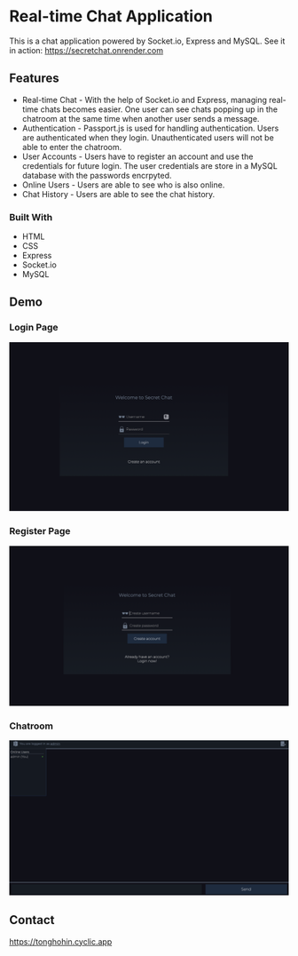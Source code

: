 # Real-time Chat Application

This is a chat application powered by Socket.io, Express and MySQL.
See it in action: https://secretchat.onrender.com

## Features

- Real-time Chat - With the help of Socket.io and Express, managing real-time chats becomes easier. One user can see chats popping up in the chatroom at the same time when another user sends a message.
- Authentication - Passport.js is used for handling authentication. Users are authenticated when they login. Unauthenticated users will not be able to enter the chatroom.
- User Accounts - Users have to register an account and use the credentials for future login. The user credentials are store in a MySQL database with the passwords encrpyted.
- Online Users - Users are able to see who is also online.
- Chat History - Users are able to see the chat history.

### Built With

- HTML
- CSS
- Express
- Socket.io
- MySQL

## Demo

### Login Page

![Alt text](/demo/login.png?raw=true "Optional Title")

### Register Page

![Alt text](/demo/register.png?raw=true "Optional Title")

### Chatroom

![Alt text](/demo/chatroom.png?raw=true "Optional Title")

## Contact

https://tonghohin.cyclic.app
